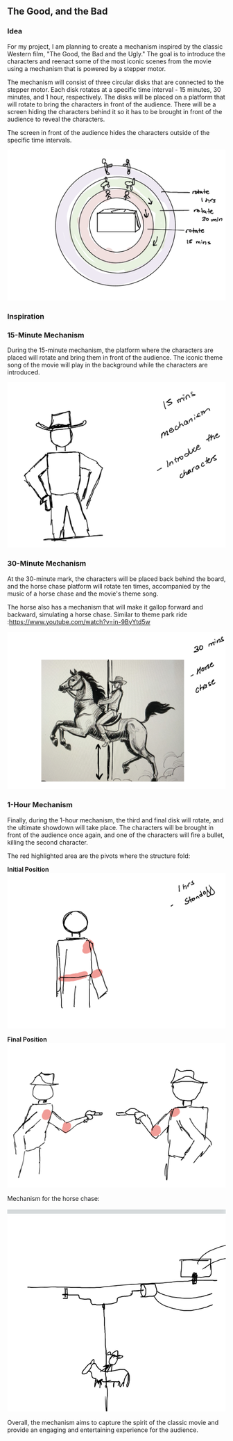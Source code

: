 ## The Good, and the Bad

### Idea

For my project, I am planning to create a mechanism inspired by the classic Western film, "The Good, the Bad and the Ugly." The goal is to introduce the characters and reenact some of the most iconic scenes from the movie using a mechanism that is powered by a stepper motor.

The mechanism will consist of three circular disks that are connected to the stepper motor. Each disk rotates at a specific time interval - 15 minutes, 30 minutes, and 1 hour, respectively. The disks will be placed on a platform that will rotate to bring the characters in front of the audience. There will be a screen hiding the characters behind it so it has to be brought in front of the audience to reveal the characters.

The screen in front of the audience hides the characters outside of the specific time intervals.

<img src="assets/Idea.png">

### Inspiration

### 15-Minute Mechanism

During the 15-minute mechanism, the platform where the characters are placed will rotate and bring them in front of the audience. The iconic theme song of the movie will play in the background while the characters are introduced.

<img src="assets/15mins.png">

### 30-Minute Mechanism

At the 30-minute mark, the characters will be placed back behind the board, and the horse chase platform will rotate ten times, accompanied by the music of a horse chase and the movie's theme song.

The horse also has a mechanism that will make it gallop forward and backward, simulating a horse chase. Similar to theme park ride :https://www.youtube.com/watch?v=in-9ByYtd5w

<img src="assets/30mins.png">

### 1-Hour Mechanism

Finally, during the 1-hour mechanism, the third and final disk will rotate, and the ultimate showdown will take place. The characters will be brought in front of the audience once again, and one of the characters will fire a bullet, killing the second character.

The red highlighted area are the pivots where the structure fold:

**Initial Position**
<img src="assets/1hour_1.png">

**Final Position**
<img src="assets/1hour_2.png">

Mechanism for the horse chase:

<img src="assets/mechanism_horse.jpg">

Overall, the mechanism aims to capture the spirit of the classic movie and provide an engaging and entertaining experience for the audience.
